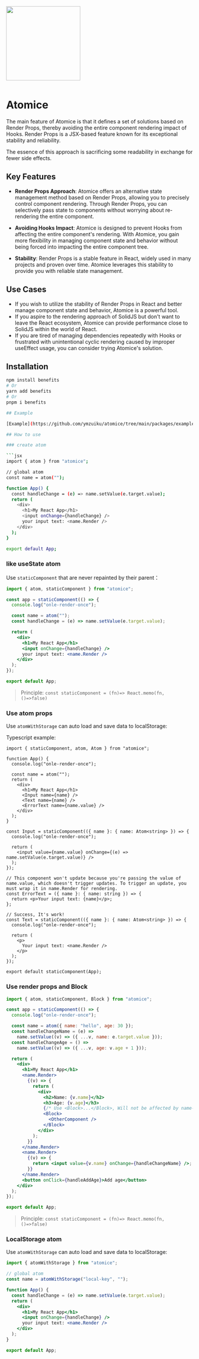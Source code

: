 <img src="packages/atomice/logo.png" style="margin: 10px auto; text-align:center; height:200px" />

# Atomice

The main feature of Atomice is that it defines a set of solutions based on Render Props, thereby avoiding the entire component rendering impact of Hooks. Render Props is a JSX-based feature known for its exceptional stability and reliability.

The essence of this approach is sacrificing some readability in exchange for fewer side effects.

## Key Features

- **Render Props Approach**: Atomice offers an alternative state management method based on Render Props, allowing you to precisely control component rendering. Through Render Props, you can selectively pass state to components without worrying about re-rendering the entire component.

- **Avoiding Hooks Impact**: Atomice is designed to prevent Hooks from affecting the entire component's rendering. With Atomice, you gain more flexibility in managing component state and behavior without being forced into impacting the entire component tree.

- **Stability**: Render Props is a stable feature in React, widely used in many projects and proven over time. Atomice leverages this stability to provide you with reliable state management.

## Use Cases

- If you wish to utilize the stability of Render Props in React and better manage component state and behavior, Atomice is a powerful tool.
- If you aspire to the rendering approach of SolidJS but don't want to leave the React ecosystem, Atomice can provide performance close to SolidJS within the world of React.
- If you are tired of managing dependencies repeatedly with Hooks or frustrated with unintentional cyclic rendering caused by improper useEffect usage, you can consider trying Atomice's solution.

## Installation

````sh
npm install benefits
# Or
yarn add benefits
# Or
pnpm i benefits

## Example

[Example](https://github.com/ymzuiku/atomice/tree/main/packages/example)

## How to use

### create atom

```jsx
import { atom } from "atomice";

// global atom
const name = atom("");

function App() {
  const handleChange = (e) => name.setValue(e.target.value);
  return (
    <div>
      <h1>My React App</h1>
      <input onChange={handleChange} />
      your input text: <name.Render />
    </div>
  );
}

export default App;
````

### like useState atom

Use `staticComponent` that are never repainted by their parent：

```jsx
import { atom, staticComponent } from "atomice";

const app = staticComponent(() => {
  console.log("onle-render-once");

  const name = atom("");
  const handleChange = (e) => name.setValue(e.target.value);

  return (
    <div>
      <h1>My React App</h1>
      <input onChange={handleChange} />
      your input text: <name.Render />
    </div>
  );
});

export default App;
```

> Principle: `const staticComponent = (fn)=> React.memo(fn, ()=>false)`

### Use atom props

Use `atomWithStorage` can auto load and save data to localStorage:

Typescript example:

```tsx
import { staticComponent, atom, Atom } from "atomice";

function App() {
  console.log("onle-render-once");

  const name = atom("");
  return (
    <div>
      <h1>My React App</h1>
      <Input name={name} />
      <Text name={name} />
      <ErrorText name={name.value} />
    </div>
  );
}

const Input = staticComponent(({ name }: { name: Atom<string> }) => {
  console.log("onle-render-once");

  return (
    <input value={name.value} onChange={(e) => name.setValue(e.target.value)} />
  );
});

// This component won't update because you're passing the value of name.value, which doesn't trigger updates. To trigger an update, you must wrap it in name.Render for rendering.
const ErrorText = ({ name }: { name: string }) => {
  return <p>Your input text: {name}</p>;
};

// Success, It's work!
const Text = staticComponent(({ name }: { name: Atom<string> }) => {
  console.log("onle-render-once");

  return (
    <p>
      Your input text: <name.Render />
    </p>
  );
});

export default staticComponent(App);
```

### Use render props and Block

```jsx
import { atom, staticComponent, Block } from "atomice";

const app = staticComponent(() => {
  console.log("onle-render-once");

  const name = atom({ name: "hello", age: 30 });
  const handleChangeName = (e) =>
    name.setValue((v) => ({ ...v, name: e.target.value }));
  const handleChangeAge = () =>
    name.setValue((v) => ({ ...v, age: v.age + 1 }));

  return (
    <div>
      <h1>My React App</h1>
      <name.Render>
        {(v) => {
          return (
            <div>
              <h2>Name: {v.name}</h2>
              <h3>Age: {v.age}</h3>
              {/* Use <Block>...</Block>, Will not be affected by name-atom re-render */}
              <Block>
                <OtherComponent />
              </Block>
            </div>
          );
        }}
      </name.Render>
      <name.Render>
        {(v) => {
          return <input value={v.name} onChange={handleChangeName} />;
        }}
      </name.Render>
      <button onClick={handleAddAge}>Add age</button>
    </div>
  );
});

export default App;
```

> Principle: `const staticComponent = (fn)=> React.memo(fn, ()=>false)`

### LocalStorage atom

Use `atomWithStorage` can auto load and save data to localStorage:

```jsx
import { atomWithStorage } from "atomice";

// global atom
const name = atomWithStorage("local-key", "");

function App() {
  const handleChange = (e) => name.setValue(e.target.value);
  return (
    <div>
      <h1>My React App</h1>
      <input onChange={handleChange} />
      your input text: <name.Render />
    </div>
  );
}

export default App;
```
